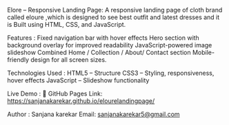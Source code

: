 Elore – Responsive Landing Page: 
A responsive landing page of cloth brand called eloure ,which is designed to see best outfit and latest dresses and it is Built using HTML, CSS, and JavaScript.

Features : 
 Fixed navigation bar with hover effects
 Hero section with background overlay for improved readability
 JavaScript-powered image slideshow
 Combined Home  / Collection / About/ Contact section
 Mobile-friendly design for all screen sizes.

Technologies Used : 
HTML5 – Structure
CSS3 – Styling, responsiveness, hover effects
JavaScript – Slideshow functionality

Live Demo : 
🔗 GitHub Pages Link: https://sanjanakarekar.github.io/elourelandingpage/

Author : 
Sanjana karekar Email: sanjanakarekar5@gmail.com
 
